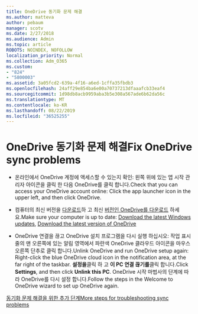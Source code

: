 ```yaml
---
title: OneDrive 동기화 문제 해결
ms.author: matteva
author: pebaum
manager: scotv
ms.date: 2/27/2018
ms.audience: Admin
ms.topic: article
ROBOTS: NOINDEX, NOFOLLOW
localization_priority: Normal
ms.collection: Adm_O365
ms.custom:
- "824"
- "5800003"
ms.assetid: 3a05fcd2-639a-4f16-a6ed-1cffa35fbdb3
ms.openlocfilehash: 24aff29e854ba6e00a70737213dfaaafcb33eaf4
ms.sourcegitcommit: 1d98db8acb9959aba3b5e308a567ade6b62da56c
ms.translationtype: MT
ms.contentlocale: ko-KR
ms.lasthandoff: 08/22/2019
ms.locfileid: "36525255"
---
```

# <a name="fix-onedrive-sync-problems"></a><span data-ttu-id="61ab9-102">OneDrive 동기화 문제 해결</span><span class="sxs-lookup"><span data-stu-id="61ab9-102">Fix OneDrive sync problems</span></span>

- <span data-ttu-id="61ab9-103">온라인에서 OneDrive 계정에 액세스할 수 있는지 확인: 왼쪽 위에 있는 앱 시작 관리자 아이콘을 클릭 한 다음 OneDrive를 클릭 합니다.</span><span class="sxs-lookup"><span data-stu-id="61ab9-103">Check that you can access your OneDrive account online: Click the app launcher icon in the upper left, and then click OneDrive.</span></span>
    
- <span data-ttu-id="61ab9-104">컴퓨터의 최신 버전을 [다운로드](http://go.microsoft.com/fwlink/p/?LinkId=825773)하 고 최신 [버전인 OneDrive를 다운로드](https://go.microsoft.com/fwlink/p/?linkid=844652) 하세요.</span><span class="sxs-lookup"><span data-stu-id="61ab9-104">Make sure your computer is up to date: [Download the latest Windows updates](http://go.microsoft.com/fwlink/p/?LinkId=825773), [Download the latest version of OneDrive](https://go.microsoft.com/fwlink/p/?linkid=844652)</span></span>
    
- <span data-ttu-id="61ab9-105">OneDrive 연결을 끊고 OneDrive 설치 프로그램을 다시 실행 하십시오: 작업 표시줄의 맨 오른쪽에 있는 알림 영역에서 파란색 OneDrive 클라우드 아이콘을 마우스 오른쪽 단추로 클릭 합니다.</span><span class="sxs-lookup"><span data-stu-id="61ab9-105">Unlink OneDrive and run OneDrive setup again: Right-click the blue OneDrive cloud icon in the notification area, at the far right of the taskbar.</span></span> <span data-ttu-id="61ab9-106">**설정을**클릭 하 고 **이 PC 연결 끊기를**클릭 합니다.</span><span class="sxs-lookup"><span data-stu-id="61ab9-106">Click **Settings**, and then click **Unlink this PC**.</span></span> <span data-ttu-id="61ab9-107">OneDrive 시작 마법사의 단계에 따라 OneDrive를 다시 설정 합니다.</span><span class="sxs-lookup"><span data-stu-id="61ab9-107">Follow the steps in the Welcome to OneDrive wizard to set up OneDrive again.</span></span>
    
[<span data-ttu-id="61ab9-108">동기화 문제 해결을 위한 추가 단계</span><span class="sxs-lookup"><span data-stu-id="61ab9-108">More steps for troubleshooting sync problems</span></span>](https://support.office.com/article/fix-onedrive-for-business-sync-problems-207e983e-146d-404c-a994-672ef29e1f90?ui=en-US&rs=en-US&ad=US)
  

